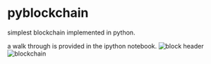 # pyblockchain
simplest blockchain implemented in python. 

a walk through is provided in the ipython notebook.
![block header](https://chrispacia.files.wordpress.com/2013/09/block1.jpg)
![blockchain](https://blog.ethereum.org/wp-content/uploads/2015/11/mining.jpg)